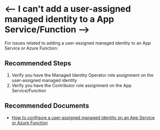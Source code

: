 <properties
	pageTitle="User assigned managed identity with Web resources"
	description="I can't add a user-assigned managed identity to my App Service/Function"
	infoBubbleText="An issue was found with a user assigned managed identity on App Service/Function"
	service="microsoft.azureactivedirectory"
	resource="userassignedidentities"
	authors="arluca"
	ms.author="arluca"
	displayOrder="25"
	articleId="active-directory-managed-identities-app-service-integration-mooncake"
	diagnosticScenario=""
	selfHelpType="resource"
	supportTopicIds="32632154"
	resourceTags=""
	productPesIds="16575"
	cloudEnvironments="MoonCake"
	ownershipId="AzureIdentity_AppDevelopmentAndRegistration"
/>

# <-- I can't add a user-assigned managed identity to a App Service/Function -->

For issues related to adding a user-assigned managed identity to an App Service or Azure Function:

## **Recommended Steps**

1. Verify you have the Managed Identity Operator role assignment on the user-assigned managed identity
2. Verify you have the Contributor role assignment on the App Service/Function

## **Recommended Documents**

* [How to configure a user-assigned managed identity on an App Service or Azure Function](https://docs.azure.cn/app-service/overview-managed-identity?context=azure/active-directory/managed-identities-azure-resources/context/msi-context#adding-a-user-assigned-identity-preview)
